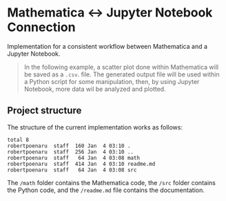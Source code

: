 # Mathematica <-> Jupyter Notebook Connection

Implementation for a consistent workflow between Mathematica and a Jupyter Notebook.

> In the following example, a scatter plot done within Mathematica will be saved as a `.csv`. file.
> The generated output file will be used within a Python script for some manipulation, then, by using Jupyter Notebook, more data wil be analyzed and plotted.


## Project structure

The structure of the current implementation works as follows:

```
total 8
robertpoenaru  staff  160 Jan  4 03:10 .
robertpoenaru  staff  256 Jan  4 03:10 ..
robertpoenaru  staff   64 Jan  4 03:08 math
robertpoenaru  staff  414 Jan  4 03:10 readme.md
robertpoenaru  staff   64 Jan  4 03:08 src
```

The `/math` folder contains the Mathematica code, the `/src` folder contains the Python code, and the `/readme.md` file contains the documentation.